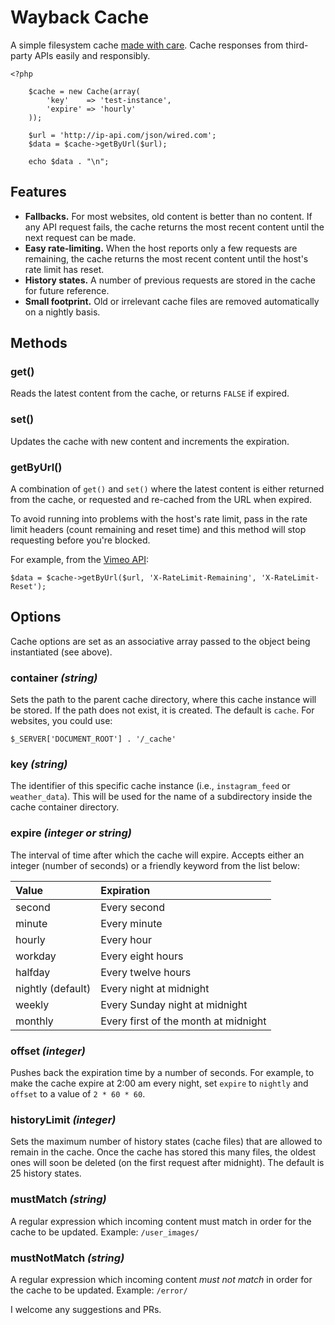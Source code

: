 Wayback Cache
=============

A simple filesystem cache [made with care](http://chrisullyott.com/blog/2014-11-24-wayback-cache/). Cache responses from third-party APIs easily and responsibly.

```
<?php

    $cache = new Cache(array(
        'key'    => 'test-instance',
        'expire' => 'hourly'
    ));

    $url = 'http://ip-api.com/json/wired.com';
    $data = $cache->getByUrl($url);

    echo $data . "\n";

```

Features
--------

- **Fallbacks.** For most websites, old content is better than no content. If any API request fails, the cache returns the most recent content until the next request can be made.
- **Easy rate-limiting.** When the host reports only a few requests are remaining, the cache returns the most recent content until the host's rate limit has reset.
- **History states.** A number of previous requests are stored in the cache for future reference.
- **Small footprint.** Old or irrelevant cache files are removed automatically on a nightly basis.

Methods
-------

### get()

Reads the latest content from the cache, or returns `FALSE` if expired.

### set()

Updates the cache with new content and increments the expiration.

### getByUrl()

A combination of `get()` and `set()` where the latest content is either returned from the cache, or requested and re-cached from the URL when expired.

To avoid running into problems with the host's rate limit, pass in the rate limit headers (count remaining and reset time) and this method will stop requesting before you're blocked.

For example, from the [Vimeo API](https://developer.vimeo.com/guidelines/rate-limiting):

```
$data = $cache->getByUrl($url, 'X-RateLimit-Remaining', 'X-RateLimit-Reset');
```

Options
-------

Cache options are set as an associative array passed to the object being instantiated (see above).

### container _(string)_

Sets the path to the parent cache directory, where this cache instance will be stored. If the path does not exist, it is created. The default is `cache`. For websites, you could use:

```
$_SERVER['DOCUMENT_ROOT'] . '/_cache'
```

### key _(string)_

The identifier of this specific cache instance (i.e., `instagram_feed` or `weather_data`). This will be used for the name of a subdirectory inside the cache container directory.

### expire _(integer or string)_

The interval of time after which the cache will expire. Accepts either an integer (number of seconds) or a friendly keyword from the list below:

Value              | Expiration
:----------        | :-----------
second             | Every second
minute             | Every minute
hourly             | Every hour
workday            | Every eight hours
halfday            | Every twelve hours
nightly (default)  | Every night at midnight
weekly             | Every Sunday night at midnight
monthly            | Every first of the month at midnight

### offset _(integer)_

Pushes back the expiration time by a number of seconds. For example, to make the cache expire at 2:00 am every night, set `expire` to `nightly` and `offset` to a value of `2 * 60 * 60`.

### historyLimit _(integer)_

Sets the maximum number of history states (cache files) that are allowed to remain in the cache. Once the cache has stored this many files, the oldest ones will soon be deleted (on the first request after midnight). The default is 25 history states.

### mustMatch _(string)_

A regular expression which incoming content must match in order for the cache to be updated. Example: `/user_images/`

### mustNotMatch _(string)_

A regular expression which incoming content _must not match_ in order for the cache to be updated. Example: `/error/`

I welcome any suggestions and PRs.